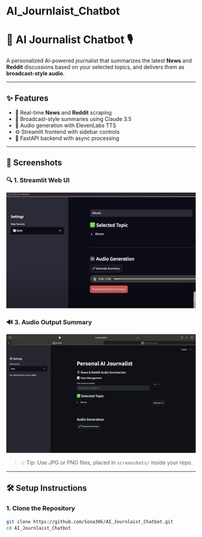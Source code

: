 # AI_Journlaist_Chatbot

# 🧠 AI Journalist Chatbot 🎙️

A personalized AI-powered journalist that summarizes the latest **News** and **Reddit** discussions based on your selected topics, and delivers them as **broadcast-style audio**.

---

## ✨ Features

- 📡 Real-time **News** and **Reddit** scraping
- 🧠 Broadcast-style summaries using Claude 3.5
- 🎤 Audio generation with ElevenLabs TTS
- ⚙️ Streamlit frontend with sidebar controls
- 🚀 FastAPI backend with async processing

---

## 📸 Screenshots

### 🔍 1. Streamlit Web UI
![Streamlit UI](audio/1.jpg)



### 🔊 3. Audio Output Summary
![Audio Summary](audio/2.png)

> 💡 Tip: Use JPG or PNG files, placed in `screenshots/` inside your repo.

---

## 🛠️ Setup Instructions

### 1. Clone the Repository

```bash
git clone https://github.com/Sona30k/AI_Journlaist_Chatbot.git
cd AI_Journlaist_Chatbot
